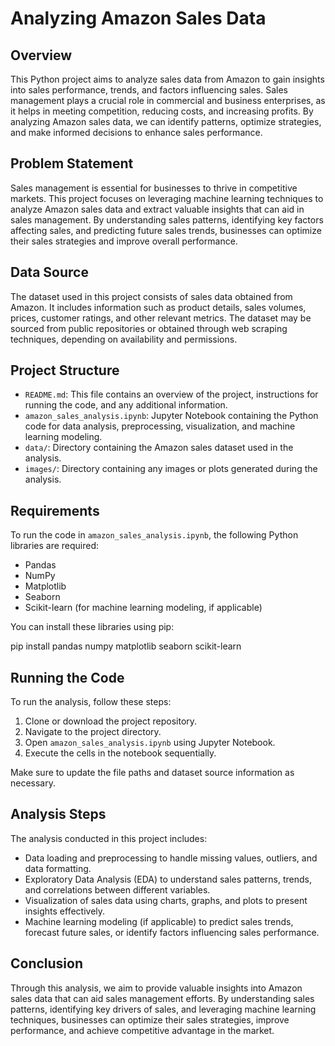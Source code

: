 # Analyzing Amazon Sales Data

## Overview

This Python project aims to analyze sales data from Amazon to gain insights into sales performance, trends, and factors influencing sales. Sales management plays a crucial role in commercial and business enterprises, as it helps in meeting competition, reducing costs, and increasing profits. By analyzing Amazon sales data, we can identify patterns, optimize strategies, and make informed decisions to enhance sales performance.

## Problem Statement

Sales management is essential for businesses to thrive in competitive markets. This project focuses on leveraging machine learning techniques to analyze Amazon sales data and extract valuable insights that can aid in sales management. By understanding sales patterns, identifying key factors affecting sales, and predicting future sales trends, businesses can optimize their sales strategies and improve overall performance.

## Data Source

The dataset used in this project consists of sales data obtained from Amazon. It includes information such as product details, sales volumes, prices, customer ratings, and other relevant metrics. The dataset may be sourced from public repositories or obtained through web scraping techniques, depending on availability and permissions.

## Project Structure

- `README.md`: This file contains an overview of the project, instructions for running the code, and any additional information.
- `amazon_sales_analysis.ipynb`: Jupyter Notebook containing the Python code for data analysis, preprocessing, visualization, and machine learning modeling.
- `data/`: Directory containing the Amazon sales dataset used in the analysis.
- `images/`: Directory containing any images or plots generated during the analysis.

## Requirements

To run the code in `amazon_sales_analysis.ipynb`, the following Python libraries are required:

- Pandas
- NumPy
- Matplotlib
- Seaborn
- Scikit-learn (for machine learning modeling, if applicable)

You can install these libraries using pip:

pip install pandas numpy matplotlib seaborn scikit-learn


## Running the Code

To run the analysis, follow these steps:

1. Clone or download the project repository.
2. Navigate to the project directory.
3. Open `amazon_sales_analysis.ipynb` using Jupyter Notebook.
4. Execute the cells in the notebook sequentially.

Make sure to update the file paths and dataset source information as necessary.

## Analysis Steps

The analysis conducted in this project includes:

- Data loading and preprocessing to handle missing values, outliers, and data formatting.
- Exploratory Data Analysis (EDA) to understand sales patterns, trends, and correlations between different variables.
- Visualization of sales data using charts, graphs, and plots to present insights effectively.
- Machine learning modeling (if applicable) to predict sales trends, forecast future sales, or identify factors influencing sales performance.

## Conclusion

Through this analysis, we aim to provide valuable insights into Amazon sales data that can aid sales management efforts. By understanding sales patterns, identifying key drivers of sales, and leveraging machine learning techniques, businesses can optimize their sales strategies, improve performance, and achieve competitive advantage in the market.


